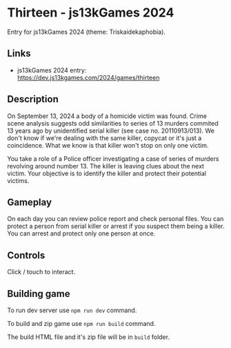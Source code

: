 # Thirteen - js13kGames 2024
Entry for js13kGames 2024 (theme: Triskaidekaphobia).

## Links
* js13kGames 2024 entry: https://dev.js13kgames.com/2024/games/thirteen

## Description
On September 13, 2024 a body of a homicide victim was found. Crime scene analysis suggests odd similarities to series of 13 murders commited 13 years ago by unidentified serial killer (see case no. 20110913/013). We don't know if we're dealing with the same killer, copycat or it's just a coincidence. What we know is that killer won't stop on only one victim.

You take a role of a Police officer investigating a case of series of murders revolving around number 13. The killer is leaving clues about the next victim. Your objective is to identify the killer and protect their potential victims.

## Gameplay
On each day you can review police report and check personal files. You can protect a person from serial killer or arrest if you suspect them being a killer. You can arrest and protect only one person at once.

## Controls
Click / touch to interact.

## Building game
To run dev server use ```npm run dev``` command.

To build and zip game use ```npm run build``` command.

The build HTML file and it's zip file will be in ```build``` folder.